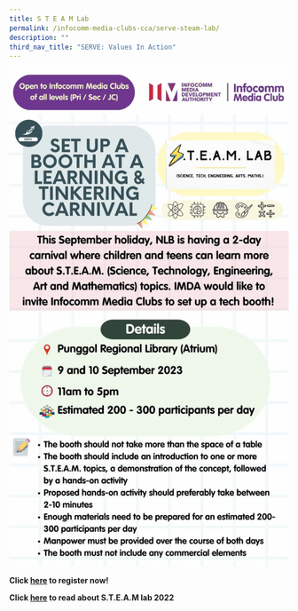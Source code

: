 ```yaml
---
title: S T E A M Lab
permalink: /infocomm-media-clubs-cca/serve-steam-lab/
description: ""
third_nav_title: "SERVE: Values In Action"
---
```

![](/images/Icmclub/serve%20nlb%20steam%20lab.jpg)

**Click [here](https://form.gov.sg/6491732ba524b30012d17219) to register now!**

**Click [here](https://childrenandteens.nlb.gov.sg/events/steamlab/steamlab2022/) to read about S.T.E.A.M lab   2022**